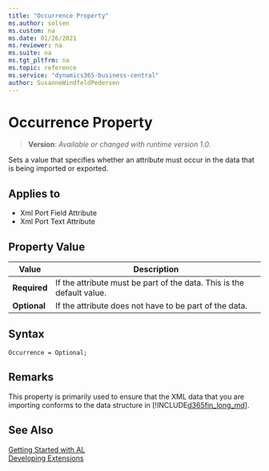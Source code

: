 ```yaml
---
title: "Occurrence Property"
ms.author: solsen
ms.custom: na
ms.date: 01/26/2021
ms.reviewer: na
ms.suite: na
ms.tgt_pltfrm: na
ms.topic: reference
ms.service: "dynamics365-business-central"
author: SusanneWindfeldPedersen
---
```

[//]: # (START>DO_NOT_EDIT)
[//]: # (IMPORTANT:Do not edit any of the content between here and the END>DO_NOT_EDIT.)
[//]: # (Any modifications should be made in the .xml files in the ModernDev repo.)
# Occurrence Property
> **Version**: _Available or changed with runtime version 1.0._

Sets a value that specifies whether an attribute must occur in the data that is being imported or exported.

## Applies to
-   Xml Port Field Attribute
-   Xml Port Text Attribute

## Property Value

|Value|Description|
|-----------|---------------------------------------|
|**Required**|If the attribute must be part of the data. This is the default value.|
|**Optional**|If the attribute does not have to be part of the data.|

[//]: # (IMPORTANT: END>DO_NOT_EDIT)


## Syntax

```AL
Occurrence = Optional;
```
  
## Remarks  

This property is primarily used to ensure that the XML data that you are importing conforms to the data structure in [!INCLUDE[d365fin_long_md](../includes/d365fin_long_md.md)].  
  
## See Also  
[Getting Started with AL](../devenv-get-started.md)  
[Developing Extensions](../devenv-dev-overview.md)  
